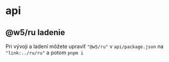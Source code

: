 # api

## @w5/ru ladenie

Pri vývoji a ladení môžete upraviť `"@w5/ru"` v `api/package.json` na `"link:../ru/ru"` a potom `pnpm i`
